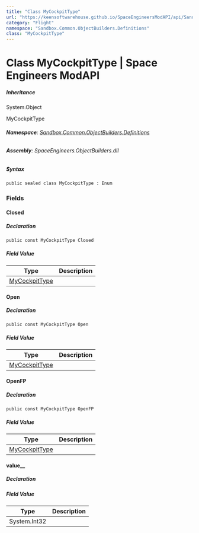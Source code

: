 ```yaml
---
title: "Class MyCockpitType"
url: "https://keensoftwarehouse.github.io/SpaceEngineersModAPI/api/Sandbox.Common.ObjectBuilders.Definitions.MyCockpitType.html"
category: "Flight"
namespace: "Sandbox.Common.ObjectBuilders.Definitions"
class: "MyCockpitType"
---
```


# Class MyCockpitType | Space Engineers ModAPI

##### Inheritance

System.Object

MyCockpitType

###### **Namespace**: [Sandbox.Common.ObjectBuilders.Definitions](https://keensoftwarehouse.github.io/SpaceEngineersModAPI/api/Sandbox.Common.ObjectBuilders.Definitions.html)

###### **Assembly**: SpaceEngineers.ObjectBuilders.dll

##### Syntax

```
public sealed class MyCockpitType : Enum
```

### Fields

#### Closed

##### Declaration

```
public const MyCockpitType Closed
```

##### Field Value

| Type | Description |
| --- | --- |
| [MyCockpitType](https://keensoftwarehouse.github.io/SpaceEngineersModAPI/api/Sandbox.Common.ObjectBuilders.Definitions.MyCockpitType.html) |     |

#### Open

##### Declaration

```
public const MyCockpitType Open
```

##### Field Value

| Type | Description |
| --- | --- |
| [MyCockpitType](https://keensoftwarehouse.github.io/SpaceEngineersModAPI/api/Sandbox.Common.ObjectBuilders.Definitions.MyCockpitType.html) |     |

#### OpenFP

##### Declaration

```
public const MyCockpitType OpenFP
```

##### Field Value

| Type | Description |
| --- | --- |
| [MyCockpitType](https://keensoftwarehouse.github.io/SpaceEngineersModAPI/api/Sandbox.Common.ObjectBuilders.Definitions.MyCockpitType.html) |     |

#### value\_\_

##### Declaration

##### Field Value

| Type | Description |
| --- | --- |
| System.Int32 |     |
